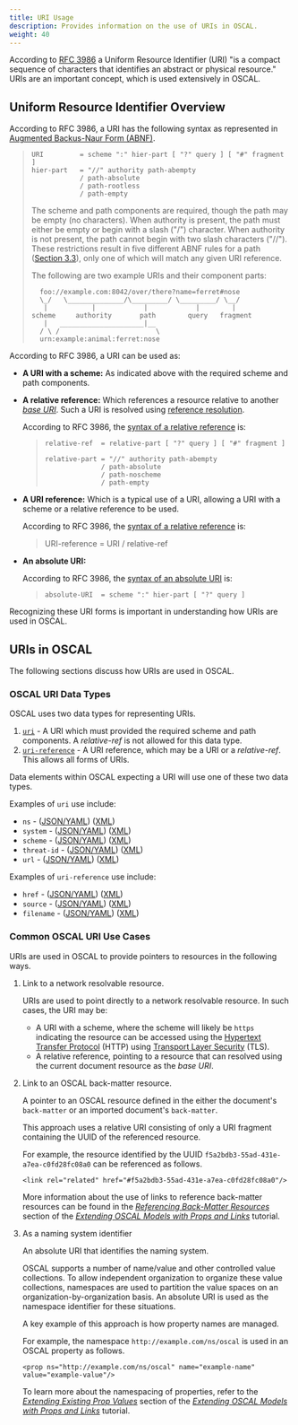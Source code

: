 ```yaml
---
title: URI Usage
description: Provides information on the use of URIs in OSCAL.
weight: 40
---
```


According to [RFC 3986](https://www.rfc-editor.org/rfc/rfc3986) a Uniform Resource Identifier (URI) "is a compact sequence of characters that identifies an abstract or physical resource." URIs are an important concept, which is used extensively in OSCAL.

## Uniform Resource Identifier Overview

According to RFC 3986, a URI has the following syntax as represented in [Augmented Backus-Naur Form (ABNF)](https://www.rfc-editor.org/rfc/rfc5234.html).

> ```
> URI         = scheme ":" hier-part [ "?" query ] [ "#" fragment ]
> hier-part   = "//" authority path-abempty
>             / path-absolute
>             / path-rootless
>             / path-empty
> ```
> 
>   The scheme and path components are required, though the path may be empty (no characters).  When authority is present, the path must either be empty or begin with a slash ("/") character.  When authority is not present, the path cannot begin with two slash characters ("//").  These restrictions result in five different ABNF rules for a path ([Section 3.3](https://www.rfc-editor.org/rfc/rfc3986#section-3.3)), only one of which will match any given URI reference.
>
>   The following are two example URIs and their component parts:
>
> ```
>   foo://example.com:8042/over/there?name=ferret#nose
>   \_/   \______________/\_________/ \_________/ \__/
>    |           |            |            |        |
> scheme     authority       path        query   fragment
>    |   _____________________|__
>   / \ /                        \
>   urn:example:animal:ferret:nose
> ```

According to RFC 3986, a URI can be used as:

- **A URI with a scheme:** As indicated above with the required scheme and path components.
- **A relative reference:** Which references a resource relative to another *[base URI](https://www.rfc-editor.org/rfc/rfc3986#section-5.1)*. Such a URI is resolved using [reference resolution](https://www.rfc-editor.org/rfc/rfc3986#section-5).

  According to RFC 3986, the [syntax of a relative reference](https://www.rfc-editor.org/rfc/rfc3986#section-4.2) is:

  > ```
  > relative-ref  = relative-part [ "?" query ] [ "#" fragment ]
  >
  > relative-part = "//" authority path-abempty
  >               / path-absolute
  >               / path-noscheme
  >               / path-empty
  > ```

- **A URI reference:** Which is a typical use of a URI, allowing a URI with a scheme or a relative reference to be used.

  According to RFC 3986, the [syntax of a relative reference](https://www.rfc-editor.org/rfc/rfc3986#section-4.1) is:

  > URI-reference = URI / relative-ref

- **An absolute URI:**

  According to RFC 3986, the [syntax of an absolute URI](https://www.rfc-editor.org/rfc/rfc3986#section-4.3) is:

  > ```
  > absolute-URI  = scheme ":" hier-part [ "?" query ]
  > ```

Recognizing these URI forms is important in understanding how URIs are used in OSCAL.

## URIs in OSCAL

The following sections discuss how URIs are used in OSCAL.

### OSCAL URI Data Types

OSCAL uses two data types for representing URIs.

1. [`uri`](/reference/datatypes/#uri) - A URI which must provided the required scheme and path components. A *relative-ref* is not allowed for this data type.
1. [`uri-reference`](/reference/datatypes/#uri-reference) - A URI reference, which may be a URI or a *relative-ref*. This allows all forms of URIs.

Data elements within OSCAL expecting a URI will use one of these two data types.

Examples of `uri` use include:

- `ns` - ([JSON/YAML](https://pages.nist.gov/OSCAL/reference/latest/complete/json-index/#/ns)) ([XML](https://pages.nist.gov/OSCAL/reference/latest/complete/xml-index/#/@ns))
- `system` - ([JSON/YAML](https://pages.nist.gov/OSCAL/reference/latest/complete/json-index/#/system)) ([XML](https://pages.nist.gov/OSCAL/reference/latest/complete/xml-index/#/@system))
- `scheme` - ([JSON/YAML](https://pages.nist.gov/OSCAL/reference/latest/complete/json-index/#/scheme)) ([XML](https://pages.nist.gov/OSCAL/reference/latest/complete/xml-index/#/@scheme))
- `threat-id` - ([JSON/YAML](https://pages.nist.gov/OSCAL/reference/latest/complete/json-index/#/threat-id)) ([XML](https://pages.nist.gov/OSCAL/reference/latest/complete/xml-index/#/@threat-id))
- `url` - ([JSON/YAML](https://pages.nist.gov/OSCAL/reference/latest/complete/json-index/#/url)) ([XML](https://pages.nist.gov/OSCAL/reference/latest/complete/xml-index/#/urls))

Examples of `uri-reference` use include:

- `href` - ([JSON/YAML](https://pages.nist.gov/OSCAL/reference/latest/complete/json-index/#/href)) ([XML](https://pages.nist.gov/OSCAL/reference/latest/complete/xml-index/#/@href))
- `source` - ([JSON/YAML](https://pages.nist.gov/OSCAL/reference/latest/complete/json-index/#/source)) ([XML](https://pages.nist.gov/OSCAL/reference/latest/complete/xml-index/#/@source))
- `filename` - ([JSON/YAML](https://pages.nist.gov/OSCAL/reference/latest/complete/json-index/#/filename)) ([XML](https://pages.nist.gov/OSCAL/reference/latest/complete/xml-index/#/@filename))

### Common OSCAL URI Use Cases

URIs are used in OSCAL to provide pointers to resources in the following ways.

1. Link to a network resolvable resource.
   
   URIs are used to point directly to a network resolvable resource. In such cases, the URI may be:

   - A URI with a scheme, where the scheme will likely be `https` indicating the resource can be accessed using the [Hypertext Transfer Protocol](https://www.rfc-editor.org/rfc/rfc2616.html) (HTTP) using [Transport Layer Security](https://www.rfc-editor.org/rfc/rfc8446) (TLS).
   - A relative reference, pointing to a resource that can resolved using the current document resource as the *base URI*.

1. Link to an OSCAL back-matter resource.

   A pointer to an OSCAL resource defined in the either the document's `back-matter` or an imported document's `back-matter`.

   This approach uses a relative URI consisting of only a URI fragment containing the UUID of the referenced resource.

   For example, the resource identified by the UUID `f5a2bdb3-55ad-431e-a7ea-c0fd28fc08a0` can be referenced as follows.

   ```
   <link rel="related" href="#f5a2bdb3-55ad-431e-a7ea-c0fd28fc08a0"/>
   ```

   More information about the use of links to reference back-matter resources can be found in the [*Referencing Back-Matter Resources*](https://pages.nist.gov/OSCAL/learn/tutorials/general/extension/#referencing-back-matter-resources) section of the [*Extending OSCAL Models with Props and Links*](/learn/tutorials/general/extension/) tutorial.

1. As a naming system identifier

   An absolute URI that identifies the naming system.

   OSCAL supports a number of name/value and other controlled value collections. To allow independent organization to organize these value collections, namespaces are used to partition the value spaces on an organization-by-organization basis. An absolute URI is used as the namespace identifier for these situations.

   A key example of this approach is how property names are managed.

   For example, the namespace `http://example.com/ns/oscal` is used in an OSCAL property as follows.

   ```
   <prop ns="http://example.com/ns/oscal" name="example-name" value="example-value"/>
   ```
   
   To learn more about the namespacing of properties, refer to the [*Extending Existing Prop Values*](/learn/tutorials/general/extension/#extending-existing-prop-values) section of the [*Extending OSCAL Models with Props and Links*](/learn/tutorials/general/extension/) tutorial.

